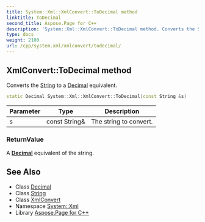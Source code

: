 ```yaml
---
title: System::Xml::XmlConvert::ToDecimal method
linktitle: ToDecimal
second_title: Aspose.Page for C++
description: 'System::Xml::XmlConvert::ToDecimal method. Converts the String to a Decimal equivalent in C++.'
type: docs
weight: 2100
url: /cpp/system.xml/xmlconvert/todecimal/
---
```

## XmlConvert::ToDecimal method


Converts the [String](../../../system/string/) to a [Decimal](../../../system/decimal/) equivalent.

```cpp
static Decimal System::Xml::XmlConvert::ToDecimal(const String &s)
```


| Parameter | Type | Description |
| --- | --- | --- |
| s | const String\& | The string to convert. |

### ReturnValue

A **[Decimal](../../../system/decimal/)** equivalent of the string.

## See Also

* Class [Decimal](../../../system/decimal/)
* Class [String](../../../system/string/)
* Class [XmlConvert](../)
* Namespace [System::Xml](../../)
* Library [Aspose.Page for C++](../../../)
